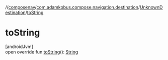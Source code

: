 //[composenav](../../../index.md)/[com.adamkobus.compose.navigation.destination](../index.md)/[UnknownDestination](index.md)/[toString](to-string.md)

# toString

[androidJvm]\
open override fun [toString](to-string.md)(): [String](https://kotlinlang.org/api/latest/jvm/stdlib/kotlin/-string/index.html)
